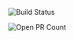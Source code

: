
![Build Status](https://github.com/RahulVadisetty91/RestService/actions/workflows/build.yml/badge.svg?branch=develop/pipeline)

![Open PR Count](https://github.com/RahulVadisetty91/RestService/master/Open_PR.svg?branch=develop/pipeline)

